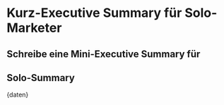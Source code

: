 # Kurz-Executive Summary für Solo-Marketer

Schreibe eine Mini-Executive Summary für 
---

## Solo-Summary

{daten}
